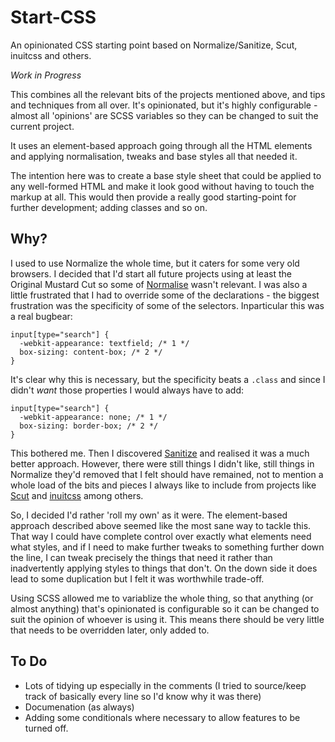 Start-CSS
=========

An opinionated CSS starting point based on Normalize/Sanitize, Scut, inuitcss and others.

*Work in Progress*

This combines all the relevant bits of the projects mentioned above, and tips and techniques from all over.
It's opinionated, but it's highly configurable - almost all 'opinions' are SCSS variables so they can be changed to suit the current project.

It uses an element-based approach going through all the HTML elements and applying normalisation, tweaks and base styles all that needed it.

The intention here was to create a base style sheet that could be applied to any well-formed HTML and make it look good without having to touch the markup at all. This would then provide a really good starting-point for further development; adding classes and so on. 

Why?
----

I used to use Normalize the whole time, but it caters for some very old browsers. I decided that I'd start all future projects using at least the Original Mustard Cut so some of [Normalise](https://github.com/necolas/normalize.css) wasn't relevant. I was also a little frustrated that I had to override some of the declarations - the biggest frustration was the specificity of some of the selectors.
Inparticular this was a real bugbear:

~~~
input[type="search"] {
  -webkit-appearance: textfield; /* 1 */
  box-sizing: content-box; /* 2 */
}

~~~
It's clear why this is necessary, but the specificity beats a `.class` and since I didn't _want_ those properties I would always have to add:

~~~
input[type="search"] {
  -webkit-appearance: none; /* 1 */
  box-sizing: border-box; /* 2 */
}
~~~

This bothered me. Then I discovered [Sanitize](https://github.com/10up/sanitize.css) and realised it was a much better approach. However, there were still things I didn't like, still things in Normalize they'd removed that I felt should have remained, not to mention a whole load of the bits and pieces I always like to include from projects like [Scut](https://github.com/davidtheclark/scut) and [inuitcss](https://github.com/inuitcss) among others.

So, I decided I'd rather 'roll my own' as it were. The element-based approach described above seemed like the most sane way to tackle this. That way I could have complete control over exactly what elements need what styles, and if I need to make further tweaks to something further down the line, I can tweak precisely the things that need it rather than inadvertently applying styles to things that don't. On the down side it does lead to some duplication but I felt it was worthwhile trade-off.

Using SCSS allowed me to variablize the whole thing, so that anything (or almost anything) that's opinionated is configurable so it can be changed to suit the opinion of whoever is using it. This means there should be very little that needs to be overridden later, only added to.

To Do
-----

* Lots of tidying up especially in the comments (I tried to source/keep track of basically every line so I'd know why it was there)
* Documenation (as always)
* Adding some conditionals where necessary to allow features to be turned off. 
